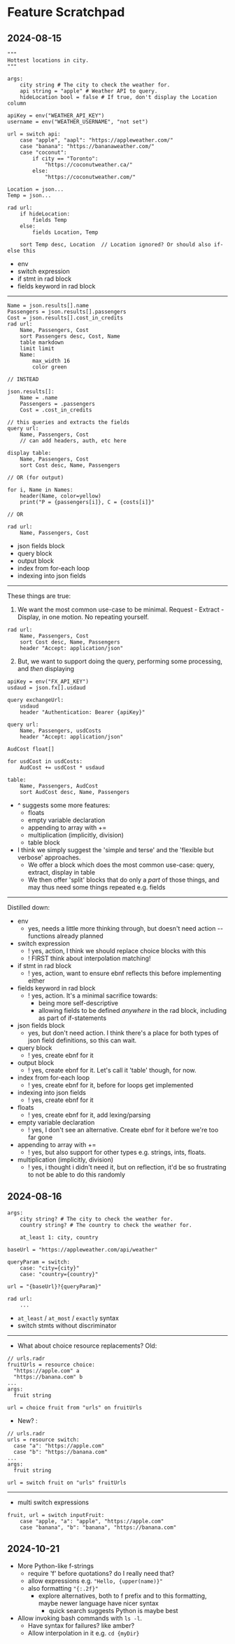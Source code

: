 # Feature Scratchpad

## 2024-08-15

```
"""
Hottest locations in city.
"""

args:
    city string # The city to check the weather for.
    api string = "apple" # Weather API to query.
    hideLocation bool = false # If true, don't display the Location column
    
apiKey = env("WEATHER_API_KEY")
username = env("WEATHER_USERNAME", "not set")

url = switch api:
    case "apple", "aapl": "https://appleweather.com/"
    case "banana": "https://bananaweather.com/"
    case "coconut":
        if city == "Toronto":
            "https://coconutweather.ca/"
        else:
            "https://coconutweather.com/"

Location = json...
Temp = json... 

rad url:
    if hideLocation:
        fields Temp
    else:
        fields Location, Temp
    
    sort Temp desc, Location  // Location ignored? Or should also if-else this
```

- env
- switch expression
- if stmt in rad block
- fields keyword in rad block

---

```
Name = json.results[].name
Passengers = json.results[].passengers
Cost = json.results[].cost_in_credits
rad url:
    Name, Passengers, Cost
    sort Passengers desc, Cost, Name
    table markdown
    limit limit
    Name:
        max_width 16
        color green
        
// INSTEAD

json.results[]:
    Name = .name
    Passengers = .passengers
    Cost = .cost_in_credits

// this queries and extracts the fields
query url:
    Name, Passengers, Cost
    // can add headers, auth, etc here

display table:
    Name, Passengers, Cost
    sort Cost desc, Name, Passengers
    
// OR (for output)

for i, Name in Names:
    header(Name, color=yellow)
    print("P = {passengers[i]}, C = {costs[i]}"
    
// OR

rad url:
    Name, Passengers, Cost
```

- json fields block
- query block
- output block
- index from for-each loop
- indexing into json fields

---

These things are true:

1. We want the most common use-case to be minimal. Request - Extract - Display, in one motion. No repeating yourself.

```
rad url:
    Name, Passengers, Cost
    sort Cost desc, Name, Passengers
    header "Accept: application/json"
```

2. But, we want to support doing the query, performing some processing, and *then* displaying

```
apiKey = env("FX_API_KEY")
usdaud = json.fx[].usdaud

query exchangeUrl:
    usdaud
    header "Authentication: Bearer {apiKey}"

query url:
    Name, Passengers, usdCosts
    header "Accept: application/json"
    
AudCost float[]

for usdCost in usdCosts:
    AudCost += usdCost * usdaud
    
table:
    Name, Passengers, AudCost
    sort AudCost desc, Name, Passengers
```

- ^ suggests some more features:
  - floats
  - empty variable declaration
  - appending to array with +=
  - multiplication (implicitly, division)
  - table block
- I think we simply suggest the 'simple and terse' and the 'flexible but verbose' approaches.
  - We offer a block which does the most common use-case: query, extract, display in table
  - We then offer 'split' blocks that do only a *part* of those things, and may thus need some things repeated e.g. fields

---

Distilled down:

- env
    - yes, needs a little more thinking through, but doesn't need action -- functions already planned
- switch expression
    - ! yes, action, I think we should replace choice blocks with this
    - ! FIRST think about interpolation matching!
- if stmt in rad block
    - ! yes, action, want to ensure ebnf reflects this before implementing either
- fields keyword in rad block
  - ! yes, action. It's a minimal sacrifice towards:
    - being more self-descriptive
    - allowing fields to be defined *anywhere* in the rad block, including as part of if-statements
- json fields block
  - yes, but don't need action. I think there's a place for both types of json field definitions, so this can wait.
- query block
  - ! yes, create ebnf for it
- output block
  - ! yes, create ebnf for it. Let's call it 'table' though, for now.
- index from for-each loop
  - ! yes, create ebnf for it, before for loops get implemented
- indexing into json fields
  - ! yes, create ebnf for it
- floats
  - ! yes, create ebnf for it, add lexing/parsing
- empty variable declaration
  - ! yes, I don't see an alternative. Create ebnf for it before we're too far gone
- appending to array with +=
  - ! yes, but also support for other types e.g. strings, ints, floats.
- multiplication (implicitly, division)
  - ! yes, i thought i didn't need it, but on reflection, it'd be so frustrating to not be able to do this randomly

## 2024-08-16

```
args:
    city string? # The city to check the weather for.
    country string? # The country to check the weather for.
    
    at_least 1: city, country

baseUrl = "https://appleweather.com/api/weather"
    
queryParam = switch:
    case: "city={city}"
    case: "country={country}"
    
url = "{baseUrl}?{queryParam}"

rad url:
    ...
```

- `at_least` / `at_most` / `exactly` syntax
- switch stmts without discriminator

---

- What about choice resource replacements? Old:

```
// urls.radr
fruitUrls = resource choice:
  "https://apple.com" a
  "https://banana.com" b
...
args:
  fruit string

url = choice fruit from "urls" on fruitUrls
```

- New? :

```
// urls.radr
urls = resource switch:
  case "a": "https://apple.com"
  case "b": "https://banana.com"
...
args:
  fruit string

url = switch fruit on "urls" fruitUrls
```

---

- multi switch expressions

```
fruit, url = switch inputFruit:
    case "apple, "a": "apple", "https://apple.com" 
    case "banana", "b": "banana", "https://banana.com" 
```

## 2024-10-21

- More Python-like f-strings
  - require 'f' before quotations? do I really need that?
  - allow expressions e.g. `"Hello, {upper(name)}"`
  - also formatting `"{:.2f}"`
    - explore alternatives, both to f prefix and to this formatting, maybe newer language have nicer syntax
      - quick search suggests Python is maybe best 
- Allow invoking bash commands with `ls -l`.
  - Have syntax for failures? like amber?
  - Allow interpolation in it e.g. `cd {myDir}`
